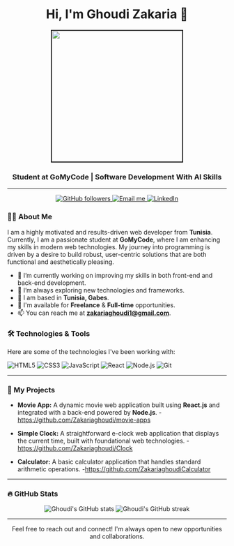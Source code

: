 <h1 align="center">Hi, I'm Ghoudi Zakaria 👋</h1>
<div align="center">
  <img width="300px"; border="2px solid green"; border-radius="50px";
  src="https://encrypted-tbn0.gstatic.com/images?q=tbn:ANd9GcR7vOybSoU9Yvy7s2BrQa3DRqz8gVTNKCwcIw&usqp=CAU" />
</div>
<h3 align="center">Student at GoMyCode | Software Development With AI Skills</h3>

---

<p align="center">
  <a href="https://github.com/Zakariaghoudi?tab=followers">
    <img alt="GitHub followers" src="https://img.shields.io/github/followers/ghoudi-zakaria?style=for-the-badge&logo=github&label=Follow&color=5865F2">
  </a>
  <a href="mailto:zakariaghoudi1@gmail.com">
    <img alt="Email me" src="https://img.shields.io/badge/Email-D14836?style=for-the-badge&logo=gmail&logoColor=white">
  </a>
  <a href="https://www.linkedin.com/in/zakariaghoudi?utm_source=share&utm_campaign=share_via&utm_content=profile&utm_medium=ios_app/">
    <img alt="LinkedIn" src="https://img.shields.io/badge/LinkedIn-0077B5?style=for-the-badge&logo=linkedin&logoColor=white">
  </a>
</p>

### 👨‍💻 About Me

I am a highly motivated and results-driven web developer from **Tunisia**. Currently, I am a passionate student at **GoMyCode**, where I am enhancing my skills in modern web technologies. My journey into programming is driven by a desire to build robust, user-centric solutions that are both functional and aesthetically pleasing.

- 🔭 I’m currently working on improving my skills in both front-end and back-end development.
- 🌱 I’m always exploring new technologies and frameworks.
- 📍 I am based in **Tunisia, Gabes**.
- 💼 I'm available for **Freelance** & **Full-time** opportunities.
- 📫 You can reach me at **zakariaghoudi1@gmail.com**.

### 🛠️ Technologies & Tools

Here are some of the technologies I've been working with:

<p align="left">
  <img src="https://img.shields.io/badge/HTML5-E34F26?style=for-the-badge&logo=html5&logoColor=white" alt="HTML5">
  <img src="https://img.shields.io/badge/CSS3-1572B6?style=for-the-badge&logo=css3&logoColor=white" alt="CSS3">
  <img src="https://img.shields.io/badge/JavaScript-F7DF1E?style=for-the-badge&logo=javascript&logoColor=black" alt="JavaScript">
  <img src="https://img.shields.io/badge/React-61DAFB?style=for-the-badge&logo=react&logoColor=white" alt="React">
  <img src="https://img.shields.io/badge/Node.js-339933?style=for-the-badge&logo=nodedotjs&logoColor=white" alt="Node.js">
  <img src="https://img.shields.io/badge/Git-F05032?style=for-the-badge&logo=git&logoColor=white" alt="Git">
</p>

---

### 🚀 My Projects

- **Movie App:** A dynamic movie web application built using **React.js** and integrated with a back-end powered by **Node.js**.
 -https://github.com/Zakariaghoudi/movie-apps

- **Simple Clock:** A straightforward e-clock web application that displays the current time, built with foundational web technologies.
-https://github.com/Zakariaghoudi/Clock

- **Calculator:** A basic calculator application that handles standard arithmetic operations.
-https://github.com/ZakariaghoudiCalculator
---

### 🔥 GitHub Stats

<p align="center">
  <img src="https://github-readme-stats.vercel.app/api?username=ghoudi-zakaria&show_icons=true&theme=dark" alt="Ghoudi's GitHub stats">
  <img src="https://github-readme-streak-stats.herokuapp.com/?user=Zakariaghoudi&theme=dark" alt="Ghoudi's GitHub streak">
</p>

---

<p align="center">
  Feel free to reach out and connect! I'm always open to new opportunities and collaborations.
</p>
